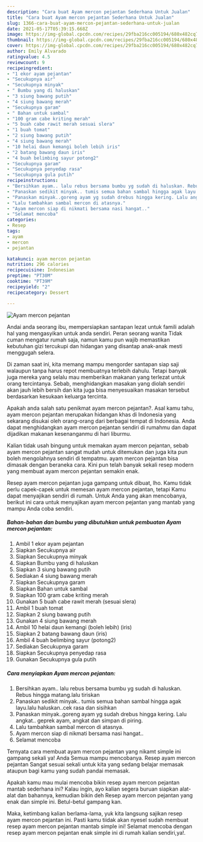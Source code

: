 ```yaml
---
description: "Cara buat Ayam mercon pejantan Sederhana Untuk Jualan"
title: "Cara buat Ayam mercon pejantan Sederhana Untuk Jualan"
slug: 1366-cara-buat-ayam-mercon-pejantan-sederhana-untuk-jualan
date: 2021-05-17T05:39:15.668Z
image: https://img-global.cpcdn.com/recipes/29fba216cc005194/680x482cq70/ayam-mercon-pejantan-foto-resep-utama.jpg
thumbnail: https://img-global.cpcdn.com/recipes/29fba216cc005194/680x482cq70/ayam-mercon-pejantan-foto-resep-utama.jpg
cover: https://img-global.cpcdn.com/recipes/29fba216cc005194/680x482cq70/ayam-mercon-pejantan-foto-resep-utama.jpg
author: Emily Alvarado
ratingvalue: 4.5
reviewcount: 9
recipeingredient:
- "1 ekor ayam pejantan"
- "Secukupnya air"
- "Secukupnya minyak"
- " Bumbu yang di haluskan"
- "3 siung bawang putih"
- "4 siung bawang merah"
- "Secukupnya garam"
- " Bahan untuk sambal"
- "100 gram cabe kriting merah"
- "5 buah cabe rawit merah sesuai slera"
- "1 buah tomat"
- "2 siung bawang putih"
- "4 siung bawang merah"
- "10 helai daun kemangi boleh lebih iris"
- "2 batang bawang daun iris"
- "4 buah belimbing sayur potong2"
- "Secukupnya garam"
- "Secukupnya penyedap rasa"
- "Secukupnya gula putih"
recipeinstructions:
- "Bersihkan ayam.. lalu rebus bersama bumbu yg sudah di haluskan. Rebus hingga matang.lalu tiriskan"
- "Panaskan sedikit minyak.. tumis semua bahan sambal hingga agak layu.lalu haluskan..cek rasa dan sisihkan"
- "Panaskan minyak..goreng ayam yg sudah drebus hingga kering. Lalu angkat.. geprek ayam, angkat dan simpan di piring."
- "Lalu tambahkan sambal mercon di atasnya."
- "Ayam mercon siap di nikmati bersama nasi hangat.."
- "Selamat mencoba"
categories:
- Resep
tags:
- ayam
- mercon
- pejantan

katakunci: ayam mercon pejantan 
nutrition: 296 calories
recipecuisine: Indonesian
preptime: "PT30M"
cooktime: "PT39M"
recipeyield: "2"
recipecategory: Dessert

---
```



![Ayam mercon pejantan](https://img-global.cpcdn.com/recipes/29fba216cc005194/680x482cq70/ayam-mercon-pejantan-foto-resep-utama.jpg)

Andai anda seorang ibu, mempersiapkan santapan lezat untuk famili adalah hal yang mengasyikan untuk anda sendiri. Peran seorang  wanita Tidak cuman mengatur rumah saja, namun kamu pun wajib memastikan kebutuhan gizi tercukupi dan hidangan yang disantap anak-anak mesti menggugah selera.

Di zaman  saat ini, kita memang mampu mengorder santapan siap saji walaupun tanpa harus repot membuatnya terlebih dahulu. Tetapi banyak juga mereka yang selalu mau memberikan makanan yang terlezat untuk orang tercintanya. Sebab, menghidangkan masakan yang diolah sendiri akan jauh lebih bersih dan kita juga bisa menyesuaikan masakan tersebut berdasarkan kesukaan keluarga tercinta. 



Apakah anda salah satu penikmat ayam mercon pejantan?. Asal kamu tahu, ayam mercon pejantan merupakan hidangan khas di Indonesia yang sekarang disukai oleh orang-orang dari berbagai tempat di Indonesia. Anda dapat menghidangkan ayam mercon pejantan sendiri di rumahmu dan dapat dijadikan makanan kesenanganmu di hari liburmu.

Kalian tidak usah bingung untuk memakan ayam mercon pejantan, sebab ayam mercon pejantan sangat mudah untuk ditemukan dan juga kita pun boleh mengolahnya sendiri di tempatmu. ayam mercon pejantan bisa dimasak dengan beraneka cara. Kini pun telah banyak sekali resep modern yang membuat ayam mercon pejantan semakin enak.

Resep ayam mercon pejantan juga gampang untuk dibuat, lho. Kamu tidak perlu capek-capek untuk memesan ayam mercon pejantan, tetapi Kamu dapat menyajikan sendiri di rumah. Untuk Anda yang akan mencobanya, berikut ini cara untuk menyajikan ayam mercon pejantan yang mantab yang mampu Anda coba sendiri.

<!--inarticleads1-->

##### Bahan-bahan dan bumbu yang dibutuhkan untuk pembuatan Ayam mercon pejantan:

1. Ambil 1 ekor ayam pejantan
1. Siapkan Secukupnya air
1. Siapkan Secukupnya minyak
1. Siapkan  Bumbu yang di haluskan
1. Siapkan 3 siung bawang putih
1. Sediakan 4 siung bawang merah
1. Siapkan Secukupnya garam
1. Siapkan  Bahan untuk sambal
1. Siapkan 100 gram cabe kriting merah
1. Gunakan 5 buah cabe rawit merah (sesuai slera)
1. Ambil 1 buah tomat
1. Siapkan 2 siung bawang putih
1. Gunakan 4 siung bawang merah
1. Ambil 10 helai daun kemangi (boleh lebih) (iris)
1. Siapkan 2 batang bawang daun (iris)
1. Ambil 4 buah belimbing sayur (potong2)
1. Sediakan Secukupnya garam
1. Siapkan Secukupnya penyedap rasa
1. Gunakan Secukupnya gula putih




<!--inarticleads2-->

##### Cara menyiapkan Ayam mercon pejantan:

1. Bersihkan ayam.. lalu rebus bersama bumbu yg sudah di haluskan. Rebus hingga matang.lalu tiriskan
1. Panaskan sedikit minyak.. tumis semua bahan sambal hingga agak layu.lalu haluskan..cek rasa dan sisihkan
1. Panaskan minyak..goreng ayam yg sudah drebus hingga kering. Lalu angkat.. geprek ayam, angkat dan simpan di piring.
1. Lalu tambahkan sambal mercon di atasnya.
1. Ayam mercon siap di nikmati bersama nasi hangat..
1. Selamat mencoba




Ternyata cara membuat ayam mercon pejantan yang nikamt simple ini gampang sekali ya! Anda Semua mampu mencobanya. Resep ayam mercon pejantan Sangat sesuai sekali untuk kita yang sedang belajar memasak ataupun bagi kamu yang sudah pandai memasak.

Apakah kamu mau mulai mencoba bikin resep ayam mercon pejantan mantab sederhana ini? Kalau ingin, ayo kalian segera buruan siapkan alat-alat dan bahannya, kemudian bikin deh Resep ayam mercon pejantan yang enak dan simple ini. Betul-betul gampang kan. 

Maka, ketimbang kalian berlama-lama, yuk kita langsung sajikan resep ayam mercon pejantan ini. Pasti kamu tiidak akan nyesel sudah membuat resep ayam mercon pejantan mantab simple ini! Selamat mencoba dengan resep ayam mercon pejantan enak simple ini di rumah kalian sendiri,ya!.

